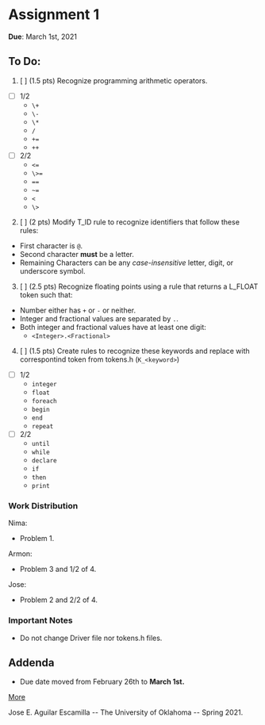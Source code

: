 Assignment 1
============

**Due**: March 1st, 2021

To Do:
------

1. [ ] (1.5 pts) Recognize programming arithmetic operators. 
  - [ ] 1/2
    * `\+`
    * `\-`
    * `\*`
    * `/`
    * `+=`
    * `++`
  - [ ] 2/2
    * `<=`
    * `\>=`
    * `==`
    * `~=`
    * `<`
    * `\>`


2. [ ] (2 pts) Modify T_ID rule to recognize identifiers that follow these rules:

  * First character is `@`.
  * Second character **must** be a letter.
  * Remaining Characters can be any _case-insensitive_ letter, digit, or underscore symbol.

3. [ ]  (2.5 pts) Recognize floating points using a rule that returns a L_FLOAT token such that:

  * Number either has `+` or `-` or neither.
  * Integer and fractional values are separated by `.`.
  * Both integer and fractional values have at least one digit:
    - `<Integer>.<Fractional>`

4. [ ] (1.5 pts) Create rules to recognize these keywords and replace with correspontind token from tokens.h (`K_<keyword>`)
  - [ ] 1/2
    * `integer`
    * `float`
    * `foreach`
    * `begin`
    * `end`
    * `repeat`
  - [ ] 2/2
    * `until`
    * `while`
    * `declare`
    * `if`
    * `then`
    * `print`

### Work Distribution

Nima:
- Problem 1.

Armon:
- Problem 3 and 1/2 of 4.

Jose:
- Problem 2 and 2/2 of 4.

### Important Notes

- Do not change Driver file nor tokens.h files.


Addenda
-------

* Due date moved from February 26th to **March 1st.**



[More](./cs3323-a1.pdf)


Jose E. Aguilar Escamilla -- The University of Oklahoma -- Spring 2021.